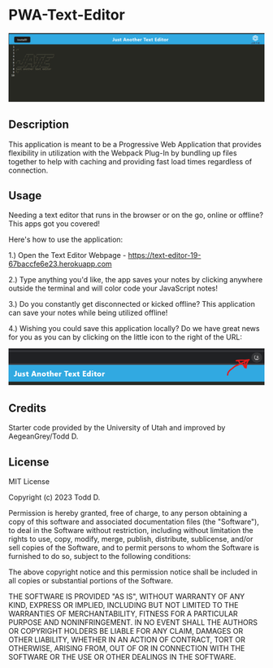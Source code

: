 # PWA-Text-Editor

![Alt text](image-1.png)

## Description
This application is meant to be a Progressive Web Application that provides flexibility in utilization with the Webpack Plug-In by bundling up files together to help with caching and providing fast load times regardless of connection. 

## Usage
Needing a text editor that runs in the browser or on the go, online or offline? This apps got you covered!

Here's how to use the application:

1.) Open the Text Editor Webpage - https://text-editor-19-67baccfe6e23.herokuapp.com 

2.) Type anything you'd like, the app saves your notes by clicking anywhere outside the terminal and will color code your JavaScript notes!

3.) Do you constantly get disconnected or kicked offline? This application can save your notes while being utilized offline!

4.) Wishing you could save this application locally? Do we have great news for you as you can by clicking on the little icon to the right of the URL:

![Alt text](image.png)

## Credits
Starter code provided by the University of Utah and improved by AegeanGrey/Todd D.

## License
MIT License

Copyright (c) 2023 Todd D.

Permission is hereby granted, free of charge, to any person obtaining a copy of this software and associated documentation files (the "Software"), to deal in the Software without restriction, including without limitation the rights to use, copy, modify, merge, publish, distribute, sublicense, and/or sell copies of the Software, and to permit persons to whom the Software is furnished to do so, subject to the following conditions:

The above copyright notice and this permission notice shall be included in all copies or substantial portions of the Software.

THE SOFTWARE IS PROVIDED "AS IS", WITHOUT WARRANTY OF ANY KIND, EXPRESS OR IMPLIED, INCLUDING BUT NOT LIMITED TO THE WARRANTIES OF MERCHANTABILITY, FITNESS FOR A PARTICULAR PURPOSE AND NONINFRINGEMENT. IN NO EVENT SHALL THE AUTHORS OR COPYRIGHT HOLDERS BE LIABLE FOR ANY CLAIM, DAMAGES OR OTHER LIABILITY, WHETHER IN AN ACTION OF CONTRACT, TORT OR OTHERWISE, ARISING FROM, OUT OF OR IN CONNECTION WITH THE SOFTWARE OR THE USE OR OTHER DEALINGS IN THE SOFTWARE.